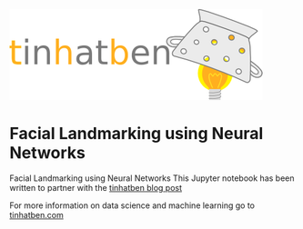 ![tinhatben](tinhatben_svg.png)
# Facial Landmarking using Neural Networks 
Facial Landmarking using Neural Networks 
This Jupyter notebook has been written to partner with the
[tinhatben blog post](http://www.tinhatben.com/2017/03/facial-landmarking-with-neural-networks/)

For more information on data science and machine learning go to
[tinhatben.com](http://www.tinhatben.com)
